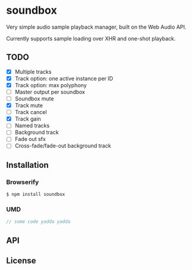 # soundbox

Very simple audio sample playback manager, built on the Web Audio API.

Currently supports sample loading over XHR and one-shot playback.

## TODO

  - [x] Multiple tracks
  - [x] Track option: one active instance per ID
  - [x] Track option: max polyphony
  - [ ] Master output per soundbox
  - [ ] Soundbox mute
  - [x] Track mute
  - [ ] Track cancel
  - [x] Track gain
  - [ ] Named tracks
  - [ ] Background track
  - [ ] Fade out sfx
  - [ ] Cross-fade/fade-out background track

## Installation

### Browserify

    $ npm install soundbox

### UMD

```javascript
// some code yadda yadda
```

## API

## License
